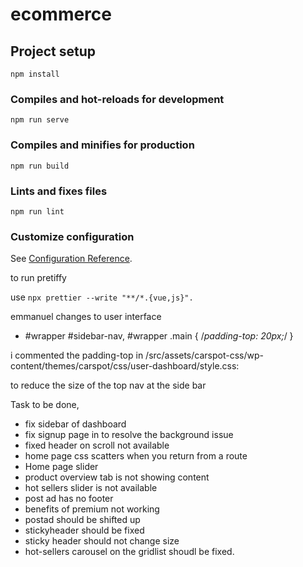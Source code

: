 # ecommerce

## Project setup
```
npm install
```

### Compiles and hot-reloads for development
```
npm run serve
```

### Compiles and minifies for production
```
npm run build
```

### Lints and fixes files
```
npm run lint
```

### Customize configuration
See [Configuration Reference](https://cli.vuejs.org/config/).


to run pretiffy 

use `npx prettier --write "**/*.{vue,js}".`

emmanuel changes to user interface

- #wrapper #sidebar-nav, #wrapper .main {
	/*padding-top: 20px;*/
}


i commented the padding-top in 
/src/assets/carspot-css/wp-content/themes/carspot/css/user-dashboard/style.css:

to reduce the size of the top nav at the side bar


Task to be done,

- fix sidebar of dashboard
- fix signup page in to resolve the background issue
- fixed header on scroll not available
- home page css scatters when you return from a route
- Home page slider
- product overview tab is not showing content
- hot sellers slider is not available
- post ad has no footer
- benefits of premium not working
- postad should be shifted up
- stickyheader should be fixed
- sticky header should not change size
- hot-sellers carousel on the gridlist shoudl be fixed.